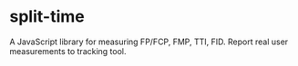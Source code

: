 # split-time
A JavaScript library for measuring FP/FCP, FMP, TTI, FID. Report real user measurements to tracking tool.
